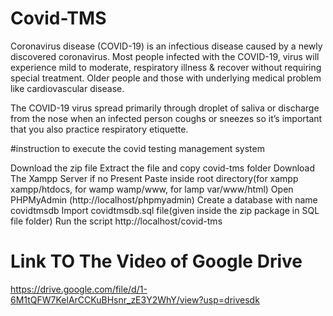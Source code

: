 # Covid-TMS

Coronavirus disease (COVID-19) is an infectious disease caused by a newly discovered coronavirus. Most people infected with the COVID-19, virus will experience mild to moderate, respiratory illness & recover without requiring special treatment. Older people and those with underlying medical problem like cardiovascular disease.

The COVID-19 virus spread primarily through droplet of saliva or discharge from the nose when an infected person coughs or sneezes so it’s important that you also practice respiratory etiquette.


#instruction to execute the covid testing management system

Download the zip file
Extract the file and copy covid-tms folder
Download The Xampp Server if no Present 
Paste inside root directory(for xampp xampp/htdocs, for wamp wamp/www, for lamp var/www/html)
Open PHPMyAdmin (http://localhost/phpmyadmin)
Create a database with name covidtmsdb
Import covidtmsdb.sql file(given inside the zip package in SQL file folder)
Run the script http://localhost/covid-tms
 
 # Link TO The Video of Google Drive
 https://drive.google.com/file/d/1-6M1tQFW7KelArCCKuBHsnr_zE3Y2WhY/view?usp=drivesdk
